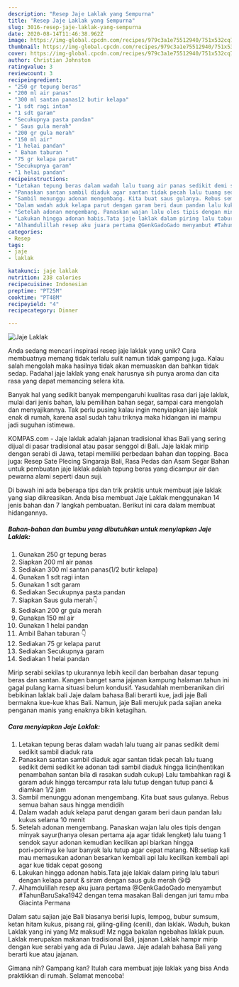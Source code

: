 ```yaml
---
description: "Resep Jaje Laklak yang Sempurna"
title: "Resep Jaje Laklak yang Sempurna"
slug: 3016-resep-jaje-laklak-yang-sempurna
date: 2020-08-14T11:46:38.962Z
image: https://img-global.cpcdn.com/recipes/979c3a1e75512940/751x532cq70/jaje-laklak-foto-resep-utama.jpg
thumbnail: https://img-global.cpcdn.com/recipes/979c3a1e75512940/751x532cq70/jaje-laklak-foto-resep-utama.jpg
cover: https://img-global.cpcdn.com/recipes/979c3a1e75512940/751x532cq70/jaje-laklak-foto-resep-utama.jpg
author: Christian Johnston
ratingvalue: 3
reviewcount: 3
recipeingredient:
- "250 gr tepung beras"
- "200 ml air panas"
- "300 ml santan panas12 butir kelapa"
- "1 sdt ragi intan"
- "1 sdt garam"
- "Secukupnya pasta pandan"
- " Saus gula merah"
- "200 gr gula merah"
- "150 ml air"
- "1 helai pandan"
- " Bahan taburan "
- "75 gr kelapa parut"
- "Secukupnya garam"
- "1 helai pandan"
recipeinstructions:
- "Letakan tepung beras dalam wadah lalu tuang air panas sedikit demi sedikit sambil diaduk rata"
- "Panaskan santan sambil diaduk agar santan tidak pecah lalu tuang sedikit demi sedikit ke adonan tadi sambil diaduk hingga licin(hentikan penambahan santan bila di rasakan sudah cukup) Lalu tambahkan ragi &amp; garam aduk hingga tercampur rata lalu tutup dengan tutup panci &amp; diamkan 1/2 jam"
- "Sambil menunggu adonan mengembang. Kita buat saus gulanya. Rebus semua bahan saus hingga mendidih"
- "Dalam wadah aduk kelapa parut dengan garam beri daun pandan lalu kukus selama 10 menit"
- "Setelah adonan mengembang. Panaskan wajan lalu oles tipis dengan minyak sayur(hanya olesan pertama aja agar tidak lengket) lalu tuang 1 sendok sayur adonan kemudian kecilkan api biarkan hingga pori+porinya ke luar banyak lalu tutup agar cepat matang. NB:setiap kali mau memasukan adonan besarkan kembali api lalu kecilkan kembali api agar kue tidak cepat gosong"
- "Lakukan hingga adonan habis.Tata jaje laklak dalam piring lalu taburi dengan kelapa parut &amp; siram dengan saus gula merah 😘😋"
- "Alhamdulillah resep aku juara pertama @GenkGadoGado menyambut #TahunBaruSaka1942 dengan tema masakan Bali dengan juri tamu mba Giacinta Permana"
categories:
- Resep
tags:
- jaje
- laklak

katakunci: jaje laklak 
nutrition: 238 calories
recipecuisine: Indonesian
preptime: "PT25M"
cooktime: "PT48M"
recipeyield: "4"
recipecategory: Dinner

---
```



![Jaje Laklak](https://img-global.cpcdn.com/recipes/979c3a1e75512940/751x532cq70/jaje-laklak-foto-resep-utama.jpg)

Anda sedang mencari inspirasi resep jaje laklak yang unik? Cara membuatnya memang tidak terlalu sulit namun tidak gampang juga. Kalau salah mengolah maka hasilnya tidak akan memuaskan dan bahkan tidak sedap. Padahal jaje laklak yang enak harusnya sih punya aroma dan cita rasa yang dapat memancing selera kita.

Banyak hal yang sedikit banyak mempengaruhi kualitas rasa dari jaje laklak, mulai dari jenis bahan, lalu pemilihan bahan segar, sampai cara mengolah dan menyajikannya. Tak perlu pusing kalau ingin menyiapkan jaje laklak enak di rumah, karena asal sudah tahu triknya maka hidangan ini mampu jadi suguhan istimewa.

KOMPAS.com - Jaje laklak adalah jajanan tradisional khas Bali yang sering dijual di pasar tradisional atau pasar senggol di Bali. Jaje laklak mirip dengan serabi di Jawa, tetapi memiliki perbedaan bahan dan topping. Baca juga: Resep Sate Plecing Singaraja Bali, Rasa Pedas dan Asam Segar Bahan untuk pembuatan jaje laklak adalah tepung beras yang dicampur air dan pewarna alami seperti daun suji.


Di bawah ini ada beberapa tips dan trik praktis untuk membuat jaje laklak yang siap dikreasikan. Anda bisa membuat Jaje Laklak menggunakan 14 jenis bahan dan 7 langkah pembuatan. Berikut ini cara dalam membuat hidangannya.

<!--inarticleads1-->

##### Bahan-bahan dan bumbu yang dibutuhkan untuk menyiapkan Jaje Laklak:

1. Gunakan 250 gr tepung beras
1. Siapkan 200 ml air panas
1. Sediakan 300 ml santan panas(1/2 butir kelapa)
1. Gunakan 1 sdt ragi intan
1. Gunakan 1 sdt garam
1. Sediakan Secukupnya pasta pandan
1. Siapkan  Saus gula merah👇
1. Sediakan 200 gr gula merah
1. Gunakan 150 ml air
1. Gunakan 1 helai pandan
1. Ambil  Bahan taburan 👇
1. Sediakan 75 gr kelapa parut
1. Sediakan Secukupnya garam
1. Sediakan 1 helai pandan


Mirip serabi sekilas tp ukurannya lebih kecil dan berbahan dasar tepung beras dan santan. Kangen banget sama jajanan kampung halaman.tahun ini gagal pulang karna situasi belum kondusif. Yasudahlah memberanikan diri bebikinan laklak bali Jaje dalam bahasa Bali berarti kue, jadi jaje Bali bermakna kue-kue khas Bali. Namun, jaje Bali merujuk pada sajian aneka penganan manis yang enaknya bikin ketagihan. 

<!--inarticleads2-->

##### Cara menyiapkan Jaje Laklak:

1. Letakan tepung beras dalam wadah lalu tuang air panas sedikit demi sedikit sambil diaduk rata
1. Panaskan santan sambil diaduk agar santan tidak pecah lalu tuang sedikit demi sedikit ke adonan tadi sambil diaduk hingga licin(hentikan penambahan santan bila di rasakan sudah cukup) Lalu tambahkan ragi &amp; garam aduk hingga tercampur rata lalu tutup dengan tutup panci &amp; diamkan 1/2 jam
1. Sambil menunggu adonan mengembang. Kita buat saus gulanya. Rebus semua bahan saus hingga mendidih
1. Dalam wadah aduk kelapa parut dengan garam beri daun pandan lalu kukus selama 10 menit
1. Setelah adonan mengembang. Panaskan wajan lalu oles tipis dengan minyak sayur(hanya olesan pertama aja agar tidak lengket) lalu tuang 1 sendok sayur adonan kemudian kecilkan api biarkan hingga pori+porinya ke luar banyak lalu tutup agar cepat matang. NB:setiap kali mau memasukan adonan besarkan kembali api lalu kecilkan kembali api agar kue tidak cepat gosong
1. Lakukan hingga adonan habis.Tata jaje laklak dalam piring lalu taburi dengan kelapa parut &amp; siram dengan saus gula merah 😘😋
1. Alhamdulillah resep aku juara pertama @GenkGadoGado menyambut #TahunBaruSaka1942 dengan tema masakan Bali dengan juri tamu mba Giacinta Permana


Dalam satu sajian jaje Bali biasanya berisi lupis, lempog, bubur sumsum, ketan hitam kukus, pisang rai, giling-giling (cenil), dan laklak. Waduh, bukan Laklak yang ini yang Mz maksud! Mz ngga bakalan ngebahas laklak puun. Laklak merupakan makanan tradisional Bali, jajanan Laklak hampir mirip dengan kue serabi yang ada di Pulau Jawa. Jaje adalah bahasa Bali yang berarti kue atau jajanan. 

Gimana nih? Gampang kan? Itulah cara membuat jaje laklak yang bisa Anda praktikkan di rumah. Selamat mencoba!
